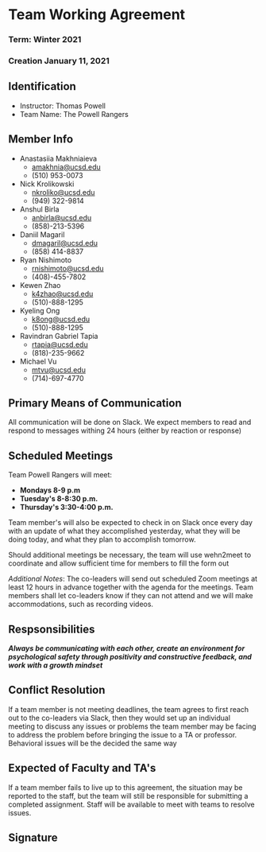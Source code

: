 # Team Working Agreement 
### Term: Winter 2021 
### Creation January 11, 2021

## Identification
- Instructor: Thomas Powell
- Team Name: The Powell Rangers

## Member Info 

- Anastasiia Makhniaieva
  - amakhnia@ucsd.edu
  - (510) 953-0073
- Nick Krolikowski
  - nkroliko@ucsd.edu
  - (949) 322-9814
- Anshul Birla
  - anbirla@ucsd.edu
  - (858)-213-5396
- Daniil Magaril
  - dmagaril@ucsd.edu
  - (858) 414-8837
- Ryan Nishimoto
  - rnishimoto@ucsd.edu
  - (408)-455-7802
- Kewen Zhao
  -  k4zhao@ucsd.edu
  -  (510)-888-1295
- Kyeling Ong
  - k8ong@ucsd.edu
  - (510)-888-1295
-  Ravindran Gabriel Tapia
   - rtapia@ucsd.edu
   - (818)-235-9662
- Michael Vu
  - mtvu@ucsd.edu 
  - (714)-697-4770


## Primary Means of Communication
All communication will be done on Slack. We expect members to read and respond to messages withing 24 hours (either by reaction or response)

## Scheduled Meetings 
Team Powell Rangers will meet:
- **Mondays 8-9 p.m**
- **Tuesday's 8-8:30 p.m.** 
- **Thursday's 3:30-4:00 p.m.**


Team member's will also be expected to check in on Slack once every day with an update of what they accomplished yesterday, what they will be doing today, and what they plan to accomplish tomorrow. 

Should additional meetings be necessary, the team will use wehn2meet to coordinate and allow sufficient time for members to fill the form out

*Additional Notes*: The co-leaders will send out scheduled Zoom meetings at least 12 hours in advance together with the agenda for the meetings. Team members shall let co-leaders know if they can not attend and we will make accommodations, such as recording videos. 

## Respsonsibilities
***Always be communicating with each other, create an environment for psychological safety through positivity and constructive feedback, and work with a growth mindset***

## Conflict Resolution
If a team member is not meeting deadlines, the team agrees to first reach out to the co-leaders via Slack, then they would set up an individual meeting to discuss any issues or problems the team member may be facing to address the problem before bringing the issue to a TA or professor. Behavioral issues will be the decided the same way 


## Expected of Faculty and TA's 
If a team member fails to live up to this agreement, the situation may be reported to the staff, but the team will still be responsible for submitting a completed assignment. Staff will be available to meet with teams to resolve issues.


## Signature




